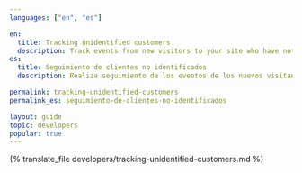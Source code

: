 ```yaml
---
languages: ["en", "es"]

en:
  title: Tracking unidentified customers
  description: Track events from new visitors to your site who have not been identified yet.
es:
  title: Seguimiento de clientes no identificados
  description: Realiza seguimiento de los eventos de los nuevos visitantes de tu sitio que aún no han sido identificados.

permalink: tracking-unidentified-customers
permalink_es: seguimiento-de-clientes-no-identificados

layout: guide
topic: developers
popular: true
---
```


{% translate_file developers/tracking-unidentified-customers.md %}